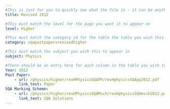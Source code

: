 ```yaml
---
#This is just for you to quickly see what the file is - it can be anything you want
title: Revised 2012

#This must match the level for the page you want it to appear on
level: Higher

#This must match the category id for the table the table you wish this to appear in
category: sqapastpapersrevisedhigher

#This must match the subject you wish this to appear in
subject: Physics

#There should be an entry here for each column in the table you wish to populate:
Year: 2012
Past Paper:
    - url: /physics/higher/revHPhysicsSQAPP/revHphysicsSQApp2012.pdf
      link_text: Paper
SQA Marking Scheme:
    - url: /physics/higher/revHPhysicsSQAMsch/revHphysicsSQAmsch2012.pdf
      link_text: SQA Solutions
---
```


